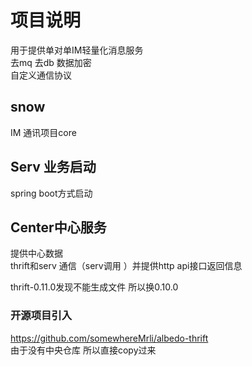 # 项目说明 
 用于提供单对单IM轻量化消息服务  
  去mq 去db 数据加密   
 自定义通信协议 
## snow
 IM 通讯项目core
## Serv 业务启动   
  spring boot方式启动     
## Center中心服务 
 提供中心数据  
 thrift和serv 通信（serv调用 ）并提供http api接口返回信息
 
 thrift-0.11.0发现不能生成文件 所以换0.10.0
  
### 开源项目引入
  https://github.com/somewhereMrli/albedo-thrift  
 由于没有中央仓库 所以直接copy过来 

